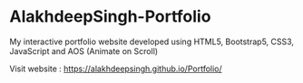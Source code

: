 # AlakhdeepSingh-Portfolio
My interactive portfolio website developed using HTML5, Bootstrap5, CSS3, JavaScript and AOS (Animate on Scroll)

Visit website : https://alakhdeepsingh.github.io/Portfolio/
